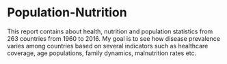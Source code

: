 # Population-Nutrition
This report contains about health,  nutrition and population statistics from 263 countries from 1960 to 2016. My goal is to see how disease prevalence varies among countries based on several indicators such as healthcare coverage, age populations, family dynamics, malnutrition rates etc.
